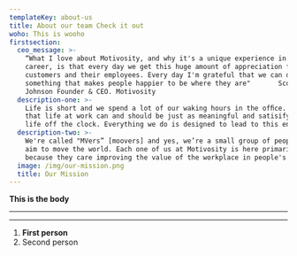 ```yaml
---
templateKey: about-us
title: About our team Check it out
woho: This is wooho
firstsection:
  ceo_message: >-
    “What I love about Motivosity, and why it's a unique experience in my
    career, is that every day we get this huge amount of appreciation from our
    customers and their employees. Every day I'm grateful that we can do
    something that makes people happier to be where they are"       Scott
    Johnson Founder & CEO. Motivosity
  description-one: >-
    Life is short and we spend a lot of our waking hours in the ofﬁce. We think
    that life at work can and should be just as meaningful and satisifying as
    life off the clock. Everything we do is designed to lead to this end.
  description-two: >-
    We're called "MVers” [moovers] and yes, we’re a small group of people who
    aim to move the world. Each one of us at Motivosity is here primarily
    because they care improving the value of the workplace in people's lives.
  image: /img/our-mission.png
  title: Our Mission
---
```

**This is the body**

****

****

1. **First person**
2. Second person
